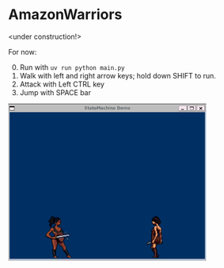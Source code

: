 # AmazonWarriors
<under construction!>

For now:

0. Run with `uv run python main.py`
1. Walk with left and right arrow keys; hold down SHIFT to run.
2. Attack with Left CTRL key
3. Jump with SPACE bar

<img src="https://github.com/bcorfman/gif_resources/blob/main/amazon.gif?raw=true" style="width: 400px"/>
